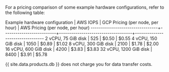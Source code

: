 For a pricing comparison of some example hardware configurations, refer to the following table:

Example hardware configuration   | AWS IOPS                 | GCP Pricing (per node, per hour)	 | AWS Pricing (per node, per hour) 
---------------------------------+--------------------------+------------------------------------+---------------------------------
2 vCPU, 75 GiB disk              | 525	                    | $0.50                              | $0.55
4 vCPU, 150 GiB disk             | 1050	                    | $0.89                              | $1.02
8 vCPU, 300 GiB disk             | 2100	                    | $1.78                              | $2.00
16 vCPU, 600 GiB disk            | 4200	                    | $3.83                              | $3.83
32 vCPU, 1200 GiB disk           | 8400	                    | $3.91                              | $5.78

{{ site.data.products.db }} does not charge you for data transfer costs.